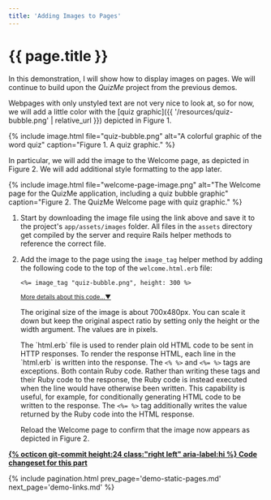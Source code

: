 ```yaml
---
title: 'Adding Images to Pages'
---
```


# {{ page.title }}

In this demonstration, I will show how to display images on pages. We will continue to build upon the _QuizMe_ project from the previous demos.

Webpages with only unstyled text are not very nice to look at, so for now, we will add a little color with the [quiz graphic]({{ '/resources/quiz-bubble.png' | relative_url }}) depicted in Figure 1.

{% include image.html file="quiz-bubble.png" alt="A colorful graphic of the word quiz" caption="Figure 1. A quiz graphic." %}

In particular, we will add the image to the Welcome page, as depicted in Figure 2. We will add additional style formatting to the app later.

{% include image.html file="welcome-page-image.png" alt="The Welcome page for the QuizMe application, including a quiz bubble graphic" caption="Figure 2. The QuizMe Welcome page with quiz graphic." %}

1. Start by downloading the image file using the link above and save it to the project's `app/assets/images` folder. All files in the `assets` directory get compiled by the server and require Rails helper methods to reference the correct file.

1. Add the image to the page using the `image_tag` helper method by adding the following code to the top of the `welcome.html.erb` file:

    ```erb
    <%= image_tag "quiz-bubble.png", height: 300 %>
    ```

    <span class="ml-2 text-nowrap"><small><a class="text-muted" data-toggle="collapse" href="#moreDetails2-2" role="button" aria-expanded="false" aria-controls="moreDetails2-2">More details about this code...▼</a></small></span>

    <div class="collapse" id="moreDetails2-2">
    <p class="text-muted mr-3 ml-3">
    The original size of the image is about 700x480px. You can scale it down but keep the original aspect ratio by setting only the height or the width argument. The values are in pixels.
    </p>
    <p class="text-muted mr-3 ml-3">
    The `html.erb` file is used to render plain old HTML code to be sent in HTTP responses. To render the response HTML, each line in the `html.erb` is written into the response. The <code>&lt;% %&gt;</code> and <code>&lt;%= %&gt;</code> tags are exceptions. Both contain Ruby code. Rather than writing these tags and their Ruby code to the response, the Ruby code is instead executed when the line would have otherwise been written. This capability is useful, for example, for conditionally generating HTML code to be written to the response. The <code>&lt;%= %&gt;</code> tag additionally writes the value returned by the Ruby code into the HTML response.
    </p>
    </div>

    Reload the Welcome page to confirm that the image now appears as depicted in Figure 2.

**[{% octicon git-commit height:24 class:"right left" aria-label:hi %} Code changeset for this part](https://github.com/human-se/quiz-me-2020/commit/4321a3161871ddc504be4c6d1c02d2738dd6d368)**

{% include pagination.html prev_page='demo-static-pages.md' next_page='demo-links.md' %}
